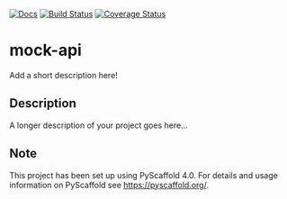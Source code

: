 [![Docs](https://img.shields.io/badge/Docs-MkDocs-green.svg)](https://GitHub.com/Naereen/StrapDown.js/graphs/commit-activity)
[![Build Status](https://app.travis-ci.com/AlTosterino/MockAPI.svg?branch=main)](https://app.travis-ci.com/AlTosterino/MockAPI)
[![Coverage Status](https://coveralls.io/repos/github/AlTosterino/MockAPI/badge.svg?branch=main)](https://coveralls.io/github/AlTosterino/MockAPI?branch=main)

# mock-api

Add a short description here!


## Description

A longer description of your project goes here...


<!-- pyscaffold-notes -->

## Note

This project has been set up using PyScaffold 4.0. For details and usage
information on PyScaffold see https://pyscaffold.org/.
